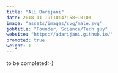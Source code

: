 ```yaml
---
title: "Ali Darijani"
date: 2018-11-19T10:47:58+10:00
image: "assets/images/svg/male.svg"
jobtitle: "Founder, Science/Tech guy"
website: "https://adarijani.github.io/"
promoted: true
weight: 1
---
```


to be completed:-)
